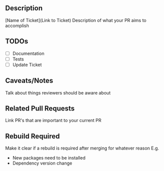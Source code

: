 ## Description

[Name of Ticket](Link to Ticket)
Description of what your PR aims to accomplish

## TODOs
- [ ] Documentation
- [ ] Tests
- [ ] Update Ticket

## Caveats/Notes

Talk about things reviewers should be aware about 

## Related Pull Requests

Link PR's that are important to your current PR

## Rebuild Required

Make it clear if a rebuild is required after merging for whatever reason
E.g.
- New packages need to be installed
- Dependency version change
